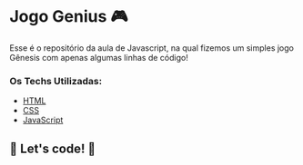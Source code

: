 # Jogo Genius 🎮

Esse é o repositório da aula de Javascript, na qual fizemos um simples jogo Gênesis com apenas algumas linhas de código! 

### Os Techs Utilizadas:

* [HTML](https://www.w3schools.com/html/)
* [CSS](https://developer.mozilla.org/pt-BR/docs/Web/CSS)
* [JavaScript](https://developer.mozilla.org/pt-BR/docs/Web/JavaScript)

## 🚀 Let's code! 🚀